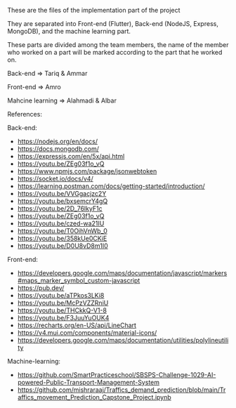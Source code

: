 These are the files of the implementation part of the project

They are separated into Front-end (Flutter), Back-end (NodeJS, Express, MongoDB), and the machine learning part.

These parts are divided among the team members, the name of the member who worked on a part will be marked
according to the part that he worked on. 


Back-end => Tariq & Ammar

Front-end => Amro

Mahcine learning => Alahmadi & Albar


References:

Back-end:
- https://nodejs.org/en/docs/
- https://docs.mongodb.com/
- https://expressjs.com/en/5x/api.html
- https://youtu.be/ZEg03f1o_vQ
- https://www.npmjs.com/package/jsonwebtoken
- https://socket.io/docs/v4/
- https://learning.postman.com/docs/getting-started/introduction/
- https://youtu.be/VVGgacjzc2Y
- https://youtu.be/bxsemcrY4gQ
- https://youtu.be/2D_76lkyF1c
- https://youtu.be/ZEg03f1o_vQ
- https://youtu.be/czed-wa21IU
- https://youtu.be/T0OihVnWb_0
- https://youtu.be/358kUe0CKiE
- https://youtu.be/D0U8vD8m1I0

Front-end:
- https://developers.google.com/maps/documentation/javascript/markers#maps_marker_symbol_custom-javascript
- https://pub.dev/
- https://youtu.be/aTPkos3LKi8 
- https://youtu.be/McPzVZZRniU 
- https://youtu.be/THCkkQ-V1-8
- https://youtu.be/F3JuuYuOUK4 
- https://recharts.org/en-US/api/LineChart
- https://v4.mui.com/components/material-icons/
- https://developers.google.com/maps/documentation/utilities/polylineutility 

Machine-learning:
- https://github.com/SmartPracticeschool/SBSPS-Challenge-1029-AI-powered-Public-Transport-Management-System
- https://github.com/mishraraaj/Traffics_demand_prediction/blob/main/Traffics_movement_Prediction_Capstone_Project.ipynb
